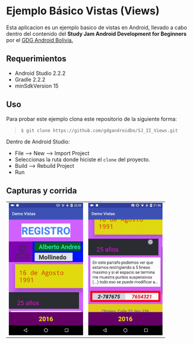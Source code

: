 Ejemplo Básico Vistas (Views)
========================

Esta aplicacion es un ejemplo basico de vistas en Android, llevado a cabo dentro del contenido del **Study Jam Android Development for Beginners** por el [GDG Android Bolivia.](http://www.gdg.androidbolivia.com/)


Requerimientos
------------

  * Android Studio 2.2.2
  * Gradle 2.2.2
  * minSdkVersion 15


Uso
---------
Para probar este ejemplo clona este repositorio de la siguiente forma:
>
>     $ git clone https://github.com/gdgandroidbo/SJ_II_Views.git

Dentro de Android Studio:

* File --> New --> Import Project 
* Seleccionas la ruta donde hiciste el `clone` del proyecto.
* Build --> Rebuild Project
* Run 

Capturas y corrida
---------

<div>
    <center>
        <table border="0">
            <tr>
                <td>
                    <img src="/img/screenshot.jpg" width="200">
                </td>
                <td>
                    <img src="/img/corrida.gif" width="200">
                </td>
            </tr>
        </table>
    </center>
</div>

